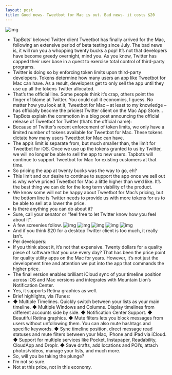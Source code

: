 ```yaml
---
layout: post
title: Good news- Tweetbot for Mac is out. Bad news- it costs $20
---
```

![img](http://media.idownloadblog.com/wp-content/uploads/2012/10/Tweetbot-for-Mac-About.png)
* TapBots’ beloved Twitter client Tweetbot has finally arrived for the Mac, following an extensive period of beta testing since July. The bad news is, it will run you a whopping twenty bucks a pop! It’s not that developers have become greedy overnight, mind you. As you know, Twitter has capped their user base in a quest to exercise total control of third-party programs.
* Twitter is doing so by enforcing token limits upon third-party developers. Tokens determine how many users an app like Tweetbot for Mac can have. As a result, developers get to only sell the app until they use up all the tokens Twitter allocated.
* That’s the official line. Some people think it’s crap, others point the finger of blame at Twitter. You could call it economics, I guess. No matter how you look at it, Tweetbot for Mac – at least to my knowledge – has officially become the priciest Twitter client on the Mac App Store…
* TapBots explain the commotion in a blog post announcing the official release of Tweetbot for Twitter (that’s the official name):
* Because of Twitter’s recent enforcement of token limits, we only have a limited number of tokens available for Tweetbot for Mac. These tokens dictate how many users Tweetbot for Mac can have.
* The app’s limit is separate from, but much smaller than, the limit for Tweetbot for iOS. Once we use up the tokens granted to us by Twitter, we will no longer be able to sell the app to new users. Tapbots will continue to support Tweetbot for Mac for existing customers at that time.
* So pricing the app at twenty bucks was the way to go, eh?
* This limit and our desire to continue to support the app once we sell out is why we’ve priced Tweetbot for Mac a little higher than we’d like. It’s the best thing we can do for the long term viability of the product.
* We know some will not be happy about Tweetbot for Mac’s pricing, but the bottom line is Twitter needs to provide us with more tokens for us to be able to sell at a lower the price.
* Is there anything you can do about it?
* Sure, call your senator or “feel free to let Twitter know how you feel about it”.
* A few screenies follow.
![img](http://media.idownloadblog.com/wp-content/uploads/2012/10/Tweetbot-for-Twitter-Mac-screenshot-001.jpg)
![img](http://media.idownloadblog.com/wp-content/uploads/2012/10/Tweetbot-for-Twitter-Mac-screenshot-002.jpg)
![img](http://media.idownloadblog.com/wp-content/uploads/2012/10/Tweetbot-for-Twitter-Mac-screenshot-003.jpg)
![img](http://media.idownloadblog.com/wp-content/uploads/2012/10/Tweetbot-for-Twitter-Mac-screenshot-004.jpg)
![img](http://media.idownloadblog.com/wp-content/uploads/2012/10/Tweetbot-for-Twitter-Mac-screenshot-005.jpg)
* And if you think $20 for a desktop Twitter client is too much, it really isn’t.
* Per developers:
* If you think about it, it’s not that expensive. Twenty dollars for a quality piece of software that you use every day? That has been the price point for quality utility apps on the Mac for years. However, it’s not just the development time and attention we put into the app that commands the higher price.
* The final version enables brilliant iCloud sync of your timeline position across iOS and Mac versions and integrates with Mountain Lion’s Notification Center.
* Yes, it supports Retina graphics as well.
* Brief highlights, via iTunes:
* ◆ Multiple Timelines. Quickly switch between your lists as your main timeline. ◆ Multiple Windows and Columns. Display timelines from different accounts side by side. ◆ Notification Center Support. ◆ Beautiful Retina graphics. ◆ Mute filters lets you block messages from users without unfollowing them. You can also mute hashtags and specific keywords. ◆ Sync timeline position, direct message read statuses and mute filters between your Mac, iPhone and iPad via iCloud. ◆ Support for multiple services like Pocket, Instapaper, Readability, CloudApp and Droplr. ◆ Save drafts, add locations and POI’s, attach photos/videos, manage your lists, and much more.
* So, will you be taking the plunge?
* I’m not so sure.
* Not at this price, not in this economy.

